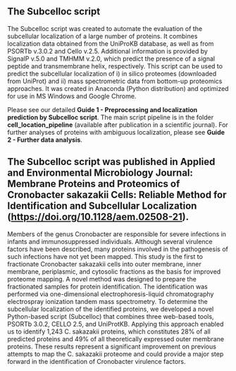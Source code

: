 ## The Subcelloc script

The Subcelloc script was created to automate the evaluation of the subcellular localization of a large number of proteins. It combines localization data obtained from the UniProKB database, as well as from PSORTb v.3.0.2 and Cello v.2.5. Additional information is provided by SignalP v.5.0 and TMHMM v.2.0, which predict the presence of a signal peptide and transmembrane helix, respectively. This script can be used to predict the subcellular localization of i) in silico proteomes (downloaded from UniProt) and ii) mass spectrometric data from bottom-up proteomics approaches. It was created in Anaconda (Python distribution) and optimized for use in MS Windows and Google Chrome. 

Please see our detailed **Guide 1 - Preprocessing and localization prediction by Subcelloc script**. The main script pipeline is in the folder **cell_location_pipeline** (available after publication in a scientific journal). For further analyses of proteins with ambiguous localization, please see **Guide 2 - Further data analysis**.








## The Subcelloc script was published in Applied and Environmental Microbiology Journal: Membrane Proteins and Proteomics of Cronobacter sakazakii Cells: Reliable Method for Identification and Subcellular Localization (https://doi.org/10.1128/aem.02508-21).

Members of the genus Cronobacter are responsible for severe infections in infants and immunosuppressed individuals. Although several virulence factors have been described, many proteins involved in the pathogenesis of such infections have not yet been mapped. This study is the first to fractionate Cronobacter sakazakii cells into outer membrane, inner membrane, periplasmic, and cytosolic fractions as the basis for improved proteome mapping. A novel method was designed to prepare the fractionated samples for protein identification. The identification was performed via one-dimensional electrophoresis-liquid chromatography electrospray ionization tandem mass spectrometry. To determine the subcellular localization of the identified proteins, we developed a novel Python-based script (Subcelloc) that combines three web-based tools, PSORTb 3.0.2, CELLO 2.5, and UniProtKB. Applying this approach enabled us to identify 1,243 C. sakazakii proteins, which constitutes 28% of all predicted proteins and 49% of all theoretically expressed outer membrane proteins. These results represent a significant improvement on previous attempts to map the C. sakazakii proteome and could provide a major step forward in the identification of Cronobacter virulence factors.
